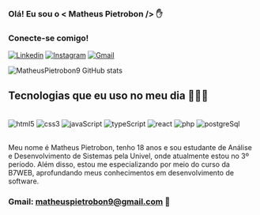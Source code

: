 
### Olá! Eu sou o < Matheus Pietrobon /> ✋


### Conecte-se comigo!
[![Linkedin](https://img.shields.io/badge/LinkedIn-0077B5?style=for-the-badge&logo=linkedin&logoColor=white)](https://www.linkedin.com/in/matheus-pietrobon-0794b5323/) 
[![Instagram](https://img.shields.io/badge/Instagram-E4405F?style=for-the-badge&logo=instagram&logoColor=white)](https://www.instagram.com/matheus_pietrobon11/?hl=en)
[![Gmail](https://img.shields.io/badge/Gmail-D14836?style=for-the-badge&logo=gmail&logoColor=white)](https://mail.google.com/mail/?view=cm&fs=1&to=matheuspietrobon9@gmail.com)



![MatheusPietrobon9 GitHub stats](https://github-readme-stats.vercel.app/api?username=MatheusPietrobon9&show_icons=true&theme=transparent)

## Tecnologias que eu uso no meu dia 👨🏻‍💻

<div style="display: inline_block"><br/>
    <img align="center" alt="html5" src="https://img.shields.io/badge/html5-%23E34F26.svg?style=for-the-badge&logo=html5&logoColor=white" src=""/>
    <img align="center" alt="css3" src="https://img.shields.io/badge/css3-%231572B6.svg?style=for-the-badge&logo=css3&logoColor=white" />
    <img align="center" alt="javaScript" src="https://img.shields.io/badge/javascript-%23323330.svg?style=for-the-badge&logo=javascript&logoColor=%23F7DF1E" />
    <img align="center" alt="typeScript" src="https://img.shields.io/badge/typescript-%23007ACC.svg?style=for-the-badge&logo=typescript&logoColor=white" />
    <img align="center" alt="react" src="https://img.shields.io/badge/react-%2320232a.svg?style=for-the-badge&logo=react&logoColor=%2361DAFB" />
    <img align="center" alt="php" src="https://img.shields.io/badge/php-%23777BB4.svg?style=for-the-badge&logo=php&logoColor=white" />
    <img align="center" alt="postgreSql" src="https://img.shields.io/badge/postgres-%23316192.svg?style=for-the-badge&logo=postgresql&logoColor=white" />
</div> <br/>

Meu nome é Matheus Pietrobon, tenho 18 anos e sou estudante de Análise e Desenvolvimento de Sistemas pela Univel, onde atualmente estou no 3º período. Além disso, estou me especializando por meio do curso da B7WEB, aprofundando meus conhecimentos em desenvolvimento de software.

### Gmail: matheuspietrobon9@gmail.com 🚀



